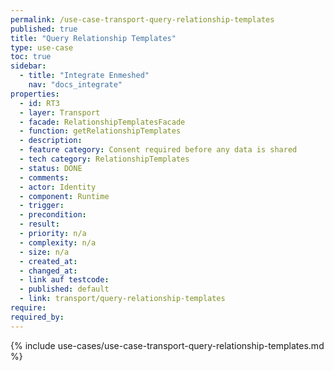 ```yaml
---
permalink: /use-case-transport-query-relationship-templates
published: true
title: "Query Relationship Templates"
type: use-case
toc: true
sidebar:
  - title: "Integrate Enmeshed"
    nav: "docs_integrate"
properties:
  - id: RT3
  - layer: Transport
  - facade: RelationshipTemplatesFacade
  - function: getRelationshipTemplates
  - description:
  - feature category: Consent required before any data is shared
  - tech category: RelationshipTemplates
  - status: DONE
  - comments:
  - actor: Identity
  - component: Runtime
  - trigger:
  - precondition:
  - result:
  - priority: n/a
  - complexity: n/a
  - size: n/a
  - created_at:
  - changed_at:
  - link auf testcode:
  - published: default
  - link: transport/query-relationship-templates
require:
required_by:
---
```


{% include use-cases/use-case-transport-query-relationship-templates.md %}
